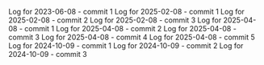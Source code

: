 Log for 2023-06-08 - commit 1
Log for 2025-02-08 - commit 1
Log for 2025-02-08 - commit 2
Log for 2025-02-08 - commit 3
Log for 2025-04-08 - commit 1
Log for 2025-04-08 - commit 2
Log for 2025-04-08 - commit 3
Log for 2025-04-08 - commit 4
Log for 2025-04-08 - commit 5
Log for 2024-10-09 - commit 1
Log for 2024-10-09 - commit 2
Log for 2024-10-09 - commit 3
